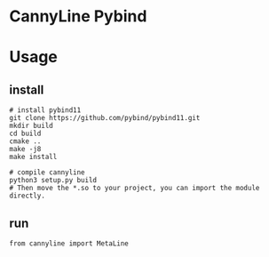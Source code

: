 # CannyLine Pybind

# Usage
## install
```shell
# install pybind11
git clone https://github.com/pybind/pybind11.git
mkdir build
cd build
cmake ..
make -j8
make install
```

```shell
# compile cannyline
python3 setup.py build
# Then move the *.so to your project, you can import the module directly.
```
## run
```
from cannyline import MetaLine
````


